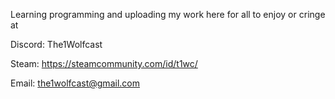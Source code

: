 Learning programming and uploading my work here for all to enjoy or cringe at

Discord: The1Wolfcast

Steam: https://steamcommunity.com/id/t1wc/

Email: the1wolfcast@gmail.com
